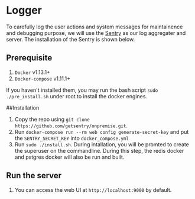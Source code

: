 # Logger

To carefully log the user actions and system messages for maintainence and debugging purpose, we will use the [Sentry](https://sentry.io/) as our log aggregater and server. The installation of the Sentry is shown below.

## Prerequisite

1. `Docker` v1.13.1+
2. `Docker-compose` v1.11.1+

If you haven't installed them, you may run the bash script `sudo ./pre_install.sh` under root to install the docker engines.

##Installation

1. Copy the repo using `git clone https://github.com/getsentry/onpremise.git`.
2. Run `docker-compose run --rm web config generate-secret-key` and put the `SENTRY_SECRET_KEY` into `docker_compose.yml`
3. Run `sudo ./install.sh`. During intallation, you will be promted to create the superuser on the commandline. During this step, the redis docker and pstgres docker will also be run and built.

## Run the server
1. You can access the web UI at `http://localhost:9000` by default.  


